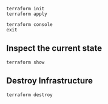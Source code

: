 ```
terraform init
terraform apply
```

```
terraform console
exit
```

## Inspect the current state
```
terraform show
```

## Destroy Infrastructure
```
terraform destroy
```